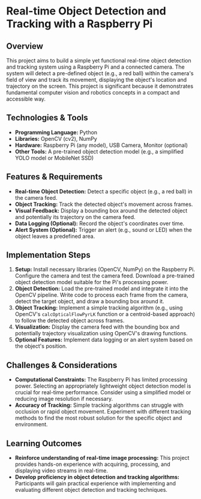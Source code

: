 # Real-time Object Detection and Tracking with a Raspberry Pi

## Overview
This project aims to build a simple yet functional real-time object detection and tracking system using a Raspberry Pi and a connected camera.  The system will detect a pre-defined object (e.g., a red ball) within the camera's field of view and track its movement, displaying the object's location and trajectory on the screen. This project is significant because it demonstrates fundamental computer vision and robotics concepts in a compact and accessible way.

## Technologies & Tools
- **Programming Language:** Python
- **Libraries:** OpenCV (cv2), NumPy
- **Hardware:** Raspberry Pi (any model), USB Camera, Monitor (optional)
- **Other Tools:**  A pre-trained object detection model (e.g., a simplified YOLO model or MobileNet SSD)


## Features & Requirements
- **Real-time Object Detection:** Detect a specific object (e.g., a red ball) in the camera feed.
- **Object Tracking:** Track the detected object's movement across frames.
- **Visual Feedback:** Display a bounding box around the detected object and potentially its trajectory on the camera feed.
- **Data Logging (Optional):** Record the object's coordinates over time.
- **Alert System (Optional):** Trigger an alert (e.g., sound or LED) when the object leaves a predefined area.


## Implementation Steps
1. **Setup:** Install necessary libraries (OpenCV, NumPy) on the Raspberry Pi. Configure the camera and test the camera feed.  Download a pre-trained object detection model suitable for the Pi's processing power.
2. **Object Detection:** Load the pre-trained model and integrate it into the OpenCV pipeline. Write code to process each frame from the camera, detect the target object, and draw a bounding box around it.
3. **Object Tracking:** Implement a simple tracking algorithm (e.g., using OpenCV's `calcOpticalFlowPyrLK` function or a centroid-based approach) to follow the detected object across frames.
4. **Visualization:** Display the camera feed with the bounding box and potentially trajectory visualization using OpenCV's drawing functions.
5. **Optional Features:** Implement data logging or an alert system based on the object's position.

## Challenges & Considerations
- **Computational Constraints:** The Raspberry Pi has limited processing power. Selecting an appropriately lightweight object detection model is crucial for real-time performance.  Consider using a simplified model or reducing image resolution if necessary.
- **Accuracy of Tracking:**  Simple tracking algorithms can struggle with occlusion or rapid object movement. Experiment with different tracking methods to find the most robust solution for the specific object and environment.


## Learning Outcomes
- **Reinforce understanding of real-time image processing:**  This project provides hands-on experience with acquiring, processing, and displaying video streams in real-time.
- **Develop proficiency in object detection and tracking algorithms:**  Participants will gain practical experience with implementing and evaluating different object detection and tracking techniques.

